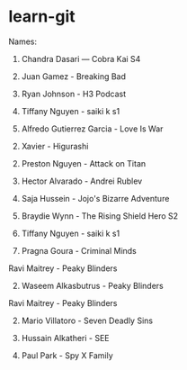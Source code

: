 # learn-git

Names:

1) Chandra Dasari — Cobra Kai S4

2) Juan Gamez - Breaking Bad

2) Ryan Johnson - H3 Podcast
3) Tiffany Nguyen - saiki k s1

2) Alfredo Gutierrez Garcia - Love Is War 

2. Xavier - Higurashi

2) Preston Nguyen - Attack on Titan

2) Hector Alvarado - Andrei Rublev

2) Saja Hussein - Jojo's Bizarre Adventure

2) Braydie Wynn - The Rising Shield Hero S2

2) Tiffany Nguyen - saiki k s1

7) Pragna Goura - Criminal Minds

Ravi Maitrey - Peaky Blinders

2) Waseem Alkasbutrus - Peaky Blinders

Ravi Maitrey - Peaky Blinders

2) Mario Villatoro - Seven Deadly Sins

12) Hussain Alkatheri - SEE

5) Paul Park - Spy X Family
